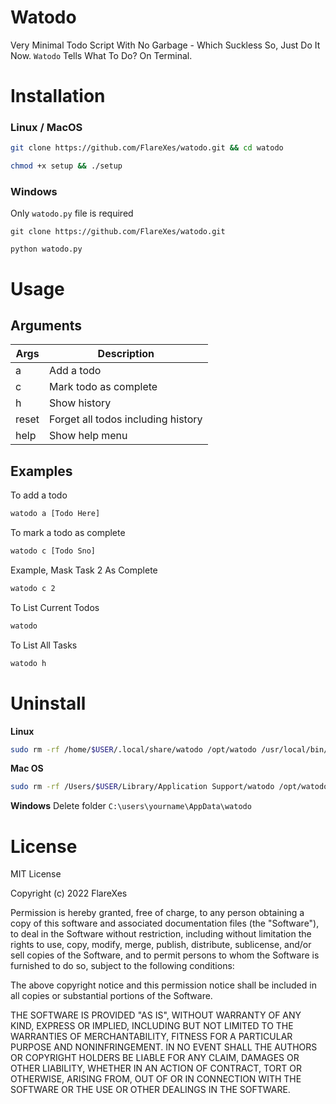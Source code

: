 # Watodo
Very Minimal Todo Script With No Garbage - Which Suckless So, Just Do It Now. `Watodo` Tells What To Do? On Terminal.

# Installation
### Linux / MacOS
```bash
git clone https://github.com/FlareXes/watodo.git && cd watodo

chmod +x setup && ./setup
```

### Windows
Only `watodo.py` file is required
```
git clone https://github.com/FlareXes/watodo.git

python watodo.py
```

# Usage

## Arguments

Args | Description |
---|---
a | Add a todo
c | Mark todo as complete
h | Show history
reset | Forget all todos including history
help | Show help menu


## Examples

To add a todo
```bash
watodo a [Todo Here]
```
To mark a todo as complete
```bash
watodo c [Todo Sno]
```
Example, Mask Task 2 As Complete
```bash
watodo c 2
```
To List Current Todos
```bash
watodo
```
To List All Tasks
```bash
watodo h
```

# Uninstall
**Linux**
```bash
sudo rm -rf /home/$USER/.local/share/watodo /opt/watodo /usr/local/bin/watodo
```

**Mac OS**
```bash
sudo rm -rf /Users/$USER/Library/Application Support/watodo /opt/watodo /usr/local/bin/watodo
```

**Windows**
Delete folder `C:\users\yourname\AppData\watodo`


# License

MIT License

Copyright (c) 2022 FlareXes

Permission is hereby granted, free of charge, to any person obtaining a copy
of this software and associated documentation files (the "Software"), to deal
in the Software without restriction, including without limitation the rights
to use, copy, modify, merge, publish, distribute, sublicense, and/or sell
copies of the Software, and to permit persons to whom the Software is
furnished to do so, subject to the following conditions:

The above copyright notice and this permission notice shall be included in all
copies or substantial portions of the Software.

THE SOFTWARE IS PROVIDED "AS IS", WITHOUT WARRANTY OF ANY KIND, EXPRESS OR
IMPLIED, INCLUDING BUT NOT LIMITED TO THE WARRANTIES OF MERCHANTABILITY,
FITNESS FOR A PARTICULAR PURPOSE AND NONINFRINGEMENT. IN NO EVENT SHALL THE
AUTHORS OR COPYRIGHT HOLDERS BE LIABLE FOR ANY CLAIM, DAMAGES OR OTHER
LIABILITY, WHETHER IN AN ACTION OF CONTRACT, TORT OR OTHERWISE, ARISING FROM,
OUT OF OR IN CONNECTION WITH THE SOFTWARE OR THE USE OR OTHER DEALINGS IN THE
SOFTWARE.
